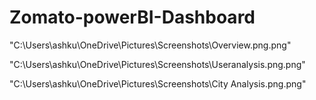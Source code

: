 # Zomato-powerBI-Dashboard

"C:\Users\ashku\OneDrive\Pictures\Screenshots\Overview.png.png"

"C:\Users\ashku\OneDrive\Pictures\Screenshots\Useranalysis.png.png"

"C:\Users\ashku\OneDrive\Pictures\Screenshots\City Analysis.png.png"
